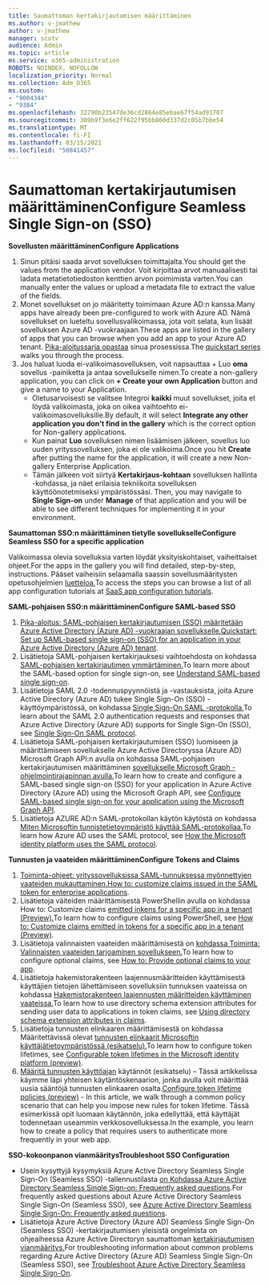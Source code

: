 ```yaml
---
title: Saumattoman kertakirjautumisen määrittäminen
ms.author: v-jmathew
author: v-jmathew
manager: scotv
audience: Admin
ms.topic: article
ms.service: o365-administration
ROBOTS: NOINDEX, NOFOLLOW
localization_priority: Normal
ms.collection: Adm_O365
ms.custom:
- "9004344"
- "9384"
ms.openlocfilehash: 32790b23547de36cd2864e85ebae67f54ad91707
ms.sourcegitcommit: 309b9f3e6e2ff622f95bb860d337d2c05b7bbe54
ms.translationtype: MT
ms.contentlocale: fi-FI
ms.lasthandoff: 03/15/2021
ms.locfileid: "50841457"
---
```

# <a name="configure-seamless-single-sign-on-sso"></a><span data-ttu-id="ab6b2-102">Saumattoman kertakirjautumisen määrittäminen</span><span class="sxs-lookup"><span data-stu-id="ab6b2-102">Configure Seamless Single Sign-on (SSO)</span></span>

<span data-ttu-id="ab6b2-103">**Sovellusten määrittäminen**</span><span class="sxs-lookup"><span data-stu-id="ab6b2-103">**Configure Applications**</span></span>

1. <span data-ttu-id="ab6b2-104">Sinun pitäisi saada arvot sovelluksen toimittajalta.</span><span class="sxs-lookup"><span data-stu-id="ab6b2-104">You should get the values from the application vendor.</span></span> <span data-ttu-id="ab6b2-105">Voit kirjoittaa arvot manuaalisesti tai ladata metatietotiedoston kenttien arvon poimimista varten.</span><span class="sxs-lookup"><span data-stu-id="ab6b2-105">You can manually enter the values or upload a metadata file to extract the value of the fields.</span></span>
2. <span data-ttu-id="ab6b2-106">Monet sovellukset on jo määritetty toimimaan Azure AD:n kanssa.</span><span class="sxs-lookup"><span data-stu-id="ab6b2-106">Many apps have already been pre-configured to work with Azure AD.</span></span> <span data-ttu-id="ab6b2-107">Nämä sovellukset on lueteltu sovellusvalikoimassa, jota voit selata, kun lisäät sovelluksen Azure AD -vuokraajaan.</span><span class="sxs-lookup"><span data-stu-id="ab6b2-107">These apps are listed in the gallery of apps that you can browse when you add an app to your Azure AD tenant.</span></span> <span data-ttu-id="ab6b2-108">[Pika-aloitussarja opastaa](https://docs.microsoft.com/azure/active-directory/manage-apps/add-application-portal-configure) sinua prosessissa.</span><span class="sxs-lookup"><span data-stu-id="ab6b2-108">The [quickstart series](https://docs.microsoft.com/azure/active-directory/manage-apps/add-application-portal-configure) walks you through the process.</span></span>
3. <span data-ttu-id="ab6b2-109">Jos haluat luoda ei-valikoimasovelluksen, voit napsauttaa + Luo **oma** sovellus -painiketta ja antaa sovellukselle nimen.</span><span class="sxs-lookup"><span data-stu-id="ab6b2-109">To create a non-gallery application, you can click on **+ Create your own Application** button and give a name to your Application.</span></span>
    - <span data-ttu-id="ab6b2-110">Oletusarvoisesti se valitsee Integroi **kaikki** muut sovellukset, joita et löydä valikoimasta, joka on oikea vaihtoehto ei-valikoimasovelluksille.</span><span class="sxs-lookup"><span data-stu-id="ab6b2-110">By default, it will select **Integrate any other application you don't find in the gallery** which is the correct option for Non-gallery applications.</span></span>
    - <span data-ttu-id="ab6b2-111">Kun painat **Luo** sovelluksen nimen lisäämisen jälkeen, sovellus luo uuden yrityssovelluksen, joka ei ole valikoima.</span><span class="sxs-lookup"><span data-stu-id="ab6b2-111">Once you hit **Create** after putting the name for the application, it will create a new Non-gallery Enterprise Application.</span></span>
    - <span data-ttu-id="ab6b2-112">Tämän jälkeen voit siirtyä **Kertakirjaus-kohtaan** sovelluksen hallinta -kohdassa, ja näet erilaisia tekniikoita sovelluksen käyttöönotetmiseksi ympäristössäsi. </span><span class="sxs-lookup"><span data-stu-id="ab6b2-112">Then, you may navigate to **Single Sign-on** under **Manage** of that application and you will be able to see different techniques for implementing it in your environment.</span></span>

<span data-ttu-id="ab6b2-113">**Saumattoman SSO:n määrittäminen tietylle sovellukselle**</span><span class="sxs-lookup"><span data-stu-id="ab6b2-113">**Configure Seamless SSO for a specific application**</span></span>

<span data-ttu-id="ab6b2-114">Valikoimassa olevia sovelluksia varten löydät yksityiskohtaiset, vaiheittaiset ohjeet.</span><span class="sxs-lookup"><span data-stu-id="ab6b2-114">For the apps in the gallery you will find detailed, step-by-step, instructions.</span></span> <span data-ttu-id="ab6b2-115">Pääset vaiheisiin selaamalla saassin sovellusmääritysten opetusohjelmien [luetteloa.](https://docs.microsoft.com/azure/active-directory/saas-apps/tutorial-list)</span><span class="sxs-lookup"><span data-stu-id="ab6b2-115">To access the steps you can browse a list of all app configuration tutorials at [SaaS app configuration tutorials](https://docs.microsoft.com/azure/active-directory/saas-apps/tutorial-list).</span></span>

<span data-ttu-id="ab6b2-116">**SAML-pohjaisen SSO:n määrittäminen**</span><span class="sxs-lookup"><span data-stu-id="ab6b2-116">**Configure SAML-based SSO**</span></span>

1. <span data-ttu-id="ab6b2-117">[Pika-aloitus: SAML-pohjaisen kertakirjautumisen (SSO) määritetään Azure Active Directory (Azure AD) -vuokraajan sovellukselle.](https://docs.microsoft.com/azure/active-directory/manage-apps/add-application-portal-setup-sso)</span><span class="sxs-lookup"><span data-stu-id="ab6b2-117">[Quickstart: Set up SAML-based single sign-on (SSO) for an application in your Azure Active Directory (Azure AD) tenant](https://docs.microsoft.com/azure/active-directory/manage-apps/add-application-portal-setup-sso).</span></span>
2. <span data-ttu-id="ab6b2-118">Lisätietoja SAML-pohjaisen kertakirjauksesi vaihtoehdosta on kohdassa [SAML-pohjaisen kertakirjautimen ymmärtäminen.](https://docs.microsoft.com/azure/active-directory/manage-apps/configure-saml-single-sign-on)</span><span class="sxs-lookup"><span data-stu-id="ab6b2-118">To learn more about the SAML-based option for single sign-on, see [Understand SAML-based single sign-on](https://docs.microsoft.com/azure/active-directory/manage-apps/configure-saml-single-sign-on).</span></span>
3. <span data-ttu-id="ab6b2-119">Lisätietoja SAML 2.0 -todennuspyynnöistä ja -vastauksista, joita Azure Active Directory (Azure AD) tukee Single Sign-On (SSO) -käyttöympäristössä, on kohdassa [Single Sign-On SAML -protokolla.](https://docs.microsoft.com/azure/active-directory/develop/single-sign-on-saml-protocol)</span><span class="sxs-lookup"><span data-stu-id="ab6b2-119">To learn about the SAML 2.0 authentication requests and responses that Azure Active Directory (Azure AD) supports for Single Sign-On (SSO), see [Single Sign-On SAML protocol](https://docs.microsoft.com/azure/active-directory/develop/single-sign-on-saml-protocol).</span></span>
4. <span data-ttu-id="ab6b2-120">Lisätietoja SAML-pohjaisen kertakirjautumisen (SSO) luomiseen ja määrittämiseen sovellukselle Azure Active Directoryssa (Azure AD) Microsoft Graph API:n avulla on kohdassa SAML-pohjaisen kertakirjautumisen määrittäminen [sovellukselle Microsoft Graph -ohjelmointirajapinnan avulla.](https://docs.microsoft.com/graph/application-saml-sso-configure-api)</span><span class="sxs-lookup"><span data-stu-id="ab6b2-120">To learn how to create and configure a SAML-based single sign-on (SSO) for your application in Azure Active Directory (Azure AD) using the Microsoft Graph API, see [Configure SAML-based single sign-on for your application using the Microsoft Graph API](https://docs.microsoft.com/graph/application-saml-sso-configure-api).</span></span>
5. <span data-ttu-id="ab6b2-121">Lisätietoja AZURE AD:n SAML-protokollan käytön käytöstä on kohdassa [Miten Microsoftin tunnistetietoympäristö käyttää SAML-protokollaa.](https://docs.microsoft.com/azure/active-directory/develop/active-directory-saml-protocol-reference)</span><span class="sxs-lookup"><span data-stu-id="ab6b2-121">To learn how Azure AD uses the SAML protocol, see [How the Microsoft identity platform uses the SAML protocol](https://docs.microsoft.com/azure/active-directory/develop/active-directory-saml-protocol-reference).</span></span>

<span data-ttu-id="ab6b2-122">**Tunnusten ja vaateiden määrittäminen**</span><span class="sxs-lookup"><span data-stu-id="ab6b2-122">**Configure Tokens and Claims**</span></span>

1. <span data-ttu-id="ab6b2-123">[Toiminta-ohjeet: yrityssovelluksissa SAML-tunnuksessa myönnettyjen vaateiden mukauttaminen.](https://docs.microsoft.com/azure/active-directory/develop/active-directory-saml-claims-customization)</span><span class="sxs-lookup"><span data-stu-id="ab6b2-123">[How to: customize claims issued in the SAML token for enterprise applications](https://docs.microsoft.com/azure/active-directory/develop/active-directory-saml-claims-customization).</span></span>
2. <span data-ttu-id="ab6b2-124">Lisätietoja väiteiden määrittämisestä PowerShellin avulla on kohdassa How to: Customize claims [emitted inkens for a specific app in a tenant (Preview).](https://docs.microsoft.com/azure/active-directory/develop/active-directory-claims-mapping)</span><span class="sxs-lookup"><span data-stu-id="ab6b2-124">To learn how to configure claims using PowerShell, see [How to: Customize claims emitted in tokens for a specific app in a tenant (Preview)](https://docs.microsoft.com/azure/active-directory/develop/active-directory-claims-mapping).</span></span>
3. <span data-ttu-id="ab6b2-125">Lisätietoja valinnaisten vaateiden määrittämisestä on [kohdassa Toiminta: Valinnaisten vaateiden tarjoaminen sovellukseen.](https://docs.microsoft.com/azure/active-directory/develop/active-directory-optional-claims)</span><span class="sxs-lookup"><span data-stu-id="ab6b2-125">To learn how to configure optional claims, see [How to: Provide optional claims to your app](https://docs.microsoft.com/azure/active-directory/develop/active-directory-optional-claims).</span></span>
4. <span data-ttu-id="ab6b2-126">Lisätietoja hakemistorakenteen laajennusmääritteiden käyttämisestä käyttäjien tietojen lähettämiseen sovelluksiin tunnuksen vaateissa on kohdassa [Hakemistorakenteen laajennusten määritteiden käyttäminen vaateissa.](https://docs.microsoft.com/azure/active-directory/develop/active-directory-schema-extensions)</span><span class="sxs-lookup"><span data-stu-id="ab6b2-126">To learn how to use directory schema extension attributes for sending user data to applications in token claims, see [Using directory schema extension attributes in claims](https://docs.microsoft.com/azure/active-directory/develop/active-directory-schema-extensions).</span></span>
5. <span data-ttu-id="ab6b2-127">Lisätietoja tunnusten elinkaaren määrittämisestä on kohdassa Määritettävissä olevat [tunnusten elinkaarit Microsoftin käyttäjätietoympäristössä (esikatselu).](https://docs.microsoft.com/azure/active-directory/develop/active-directory-configurable-token-lifetimes)</span><span class="sxs-lookup"><span data-stu-id="ab6b2-127">To learn how to configure token lifetimes, see [Configurable token lifetimes in the Microsoft identity platform (preview)](https://docs.microsoft.com/azure/active-directory/develop/active-directory-configurable-token-lifetimes).</span></span>
6. <span data-ttu-id="ab6b2-128">[Määritä tunnusten käyttöajan](https://docs.microsoft.com/azure/active-directory/develop/configure-token-lifetimes) käytännöt (esikatselu) – Tässä artikkelissa käymme läpi yhteisen käytäntöskenaarion, jonka avulla voit määrittää uusia sääntöjä tunnusten elinkaaren osalta.</span><span class="sxs-lookup"><span data-stu-id="ab6b2-128">[Configure token lifetime policies (preview)](https://docs.microsoft.com/azure/active-directory/develop/configure-token-lifetimes) - In this article, we walk through a common policy scenario that can help you impose new rules for token lifetime.</span></span> <span data-ttu-id="ab6b2-129">Tässä esimerkissä opit luomaan käytännön, joka edellyttää, että käyttäjät todennetaan useammin verkkosovelluksessa.</span><span class="sxs-lookup"><span data-stu-id="ab6b2-129">In the example, you learn how to create a policy that requires users to authenticate more frequently in your web app.</span></span>

<span data-ttu-id="ab6b2-130">**SSO-kokoonpanon vianmääritys**</span><span class="sxs-lookup"><span data-stu-id="ab6b2-130">**Troubleshoot SSO Configuration**</span></span>

- <span data-ttu-id="ab6b2-131">Usein kysyttyjä kysymyksiä Azure Active Directory Seamless Single Sign-On (Seamless SSO) -tallennustilasta [on Kohdassa Azure Active Directory Seamless Single Sign-on: Frequently asked questions](https://docs.microsoft.com/azure/active-directory/hybrid/how-to-connect-sso-faq).</span><span class="sxs-lookup"><span data-stu-id="ab6b2-131">For frequently asked questions about Azure Active Directory Seamless Single Sign-On (Seamless SSO), see [Azure Active Directory Seamless Single Sign-On: Frequently asked questions](https://docs.microsoft.com/azure/active-directory/hybrid/how-to-connect-sso-faq).</span></span>
- <span data-ttu-id="ab6b2-132">Lisätietoja Azure Active Directory (Azure AD) Seamless Single Sign-On (Seamless SSO) -kertakirjautumisen yleisistä ongelmista on ohjeaiheessa Azure Active Directoryn saumattoman [kertakirjautumisen vianmääritys.](https://docs.microsoft.com/azure/active-directory/hybrid/tshoot-connect-sso)</span><span class="sxs-lookup"><span data-stu-id="ab6b2-132">For troubleshooting information about common problems regarding Azure Active Directory (Azure AD) Seamless Single Sign-On (Seamless SSO), see [Troubleshoot Azure Active Directory Seamless Single Sign-On](https://docs.microsoft.com/azure/active-directory/hybrid/tshoot-connect-sso).</span></span>
